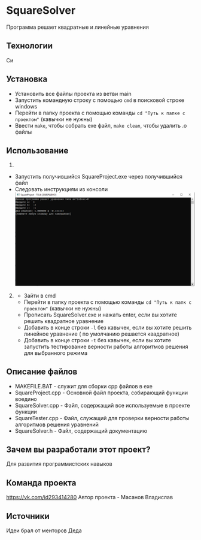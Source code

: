 # SquareSolver
Программа решает квадратные и линейные уравнения


## Технологии
Си

## Установка
- Установить все файлы проекта из ветви main
- Запустить командную строку с помощью `cmd` в поисковой строке windows
- Перейти в папку проекта с помощью команды `cd "Путь к папке с проектом"` (кавычки не нужны)
- Ввести `make`, чтобы собрать exe файл, `make clean`, чтобы удалить .o файлы

## Использование
1)
- Запустить получившийся SquareProject.exe через получившийся файл
- Следовать инструкциям из консоли
![Иллюстрация к проекту](https://github.com/IpadikVUZ/Kvadrat/blob/main/preview.png)

2) - Зайти в cmd
   - Перейти в папку проекта с помощью команды `cd "Путь к папк с проектом"` (кавычки не нужны)
   - Прописать SquareSolver.exe и нажать enter, если вы хотите решить квадратное уравнение
   - Добавить в конце строки `-l` без кавычек, если вы хотите решить линейное уравнение ( по умолчанию решается квадратное)
   - Добавить в конце строки `-t` без кавычек, если вы хотите запустить тестирование верности работы алгоритмов решения для выбранного режима

## Описание файлов
- MAKEFILE.BAT - служит для сборки cpp файлов в exe
- SquareProject.cpp - Основной файл проекта, собирающий функции воедино
- SquareSolver.cpp - Файл, содержащий все используемые в проекте функции
- SquareTester.cpp - Файл, служащий для проверки верности работы алгоритмов решения уравнений
- SquareSolver.h - Файл, содержащий документацию

## Зачем вы разработали этот проект?
Для развития программистских навыков

## Команда проекта
https://vk.com/id293414280 Автор проекта - Масанов Владислав

## Источники
Идеи брал от менторов Деда
